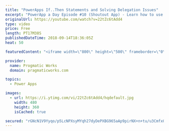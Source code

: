 ```yaml
---
title: "PowerApps If..Then Statements and Solving Delegation Issues"
excerpt: "PowerApp a Day Episode #10 (Shoutout App) - Learn how to use If..Then statements and deal with challenges with SharePoint delegation in PowerApps  Pragmatic Works Training : https://pragmaticworks.com/training/on-demand-training"
originalUrl: https://youtube.com/watch?v=22tZc6tAdd4
type: video
price: Free
length: PT17M38S
publishedDateTime: 2018-09-14T18:36:05Z
heat: 50

featuredContent: "<iframe width=\"800\" height=\"500\" frameborder=\"0\" src=\"https://www.youtube.com/embed/22tZc6tAdd4\" allow=\"accelerometer; autoplay; encrypted-media; gyroscope; picture-in-picture\" allowfullscreen></iframe>"

provider:
  name: Progmatic Works
  domain: pragmaticworks.com

topics:
  - Power Apps

images:
  - url: https://i.ytimg.com/vi/22tZc6tAdd4/hqdefault.jpg
    width: 480
    height: 360
    isCached: true

secured: "rGNcN1V9Yyqo/p5LcNPXsyMYqh27dyDePXBG965aAp9pirNX+n+tu/u3CmfxQNnV1sqouuSgEDeILd9XgVUjSjJjBzfGOQZDpBS6Dp2IRsvAiexfDeji6kppCT3F9cPJ51pkDRePdJ62bg7kjeOYX3lQFFldUfPlClcSTGXiXAQ1s+zYLeyNslw1VTts0GAjImBimwyticiU3TDW+kdpcT1gY39kdjF5NECR3m3YO92QPwWl/TOR3d5IJiZHgqDvWnFHRtBhn/Qqhy+H3VFtHLYuGQYzQvOyHLFGf9ZL9ysGQ6eCXgGAu3Eje8jGDkTFa3rgvAgC0P5X0+hQ6U6t4DGLHlaV4DU40mxnrNF6sEt4JmQQ39EVkgGoKvdufjuBqSUZs1uZSUUayuPCbpWZ/ysQYsAHtbk+YyZGsfP/gos=;BwSZP05zIJ37qVvETacCtw=="
---
```


